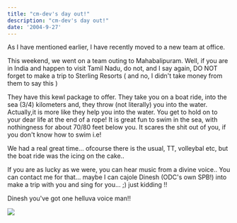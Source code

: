 ```yaml
---
title: "cm-dev's day out!"
description: "cm-dev's day out!"
date: '2004-9-27'
---
```


As I have mentioned earlier, I have recently moved to a new team at office.  
  
This weekend, we went on a team outing to Mahabalipuram. Well, if you are in India and happen to visit Tamil Nadu, do not, and I say again, DO NOT forget to make a trip to Sterling Resorts ( and no, I didn't take money from them to say this )

They have this kewl package to offer. They take you on a boat ride, into the sea (3/4) kilometers and, they throw (not literally) you into the water. Actually,it is more like they help you into the water. You get to hold on to your dear life at the end of a rope! It is great fun to swim in the sea, with nothingness for about 70/80 feet below you. It scares the shit out of you, if you don't know how to swim i.e!

We had a real great time... ofcourse there is the usual, TT, volleybal etc, but the boat ride was the icing on the cake..

If you are as lucky as we were, you can hear music from a divine voice.. You can contact me for that... maybe I can cajole Dinesh (ODC's own SPB!) into make a trip with you and sing for you... ;) just kidding !!

Dinesh you've got one helluva voice man!!  

![](/images/7854873-109630827451178238?l=shvelmur.blogspot.com)